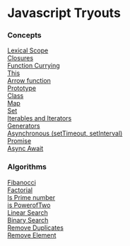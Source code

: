 # Javascript Tryouts
<h3>Concepts</h3>
<a href="lexicalScope.js">Lexical Scope</a><br/>
<a href="closures.js">Closures</a><br/>
<a href="functionCurrying.js">Function Currying</a><br/>
<a href="this.js">This</a><br/>
<a href="arrow.js">Arrow function</a><br/>
<a href="prototype.js">Prototype</a><br/>
<a href="class.js">Class</a><br/>
<a href="map.js">Map</a><br/>
<a href="set.js">Set</a><br/>
<a href="iterables.js">Iterables and Iterators</a><br/>
<a href="generators.js">Generators</a><br/>
<a href="asynch.js">Asynchronous (setTimeout, setInterval)</a><br/>
<a href="promise.js">Promise</a><br/>
<a href="async-await.js">Async Await</a><br/>
<h3>Algorithms</h3>
<a href="fibanocci.js">Fibanocci</a><br/>
<a href="factorial.js">Factorial</a><br/>
<a href="prime.js">Is Prime number</a><br/>
<a href="isPowerofTwo.js">is PowerofTwo</a><br/>
<a href="linearSearch.js">Linear Search</a><br/>
<a href="binarySearch.js">Binary Search</a><br/>
<a href="removeDuplicates.js">Remove Duplicates</a><br/>
<a href="removeElement.js">Remove Element</a><br/>
